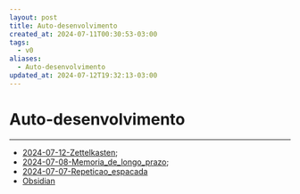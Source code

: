 ```yaml
---
layout: post
title: Auto-desenvolvimento
created_at: 2024-07-11T00:30:53-03:00
tags:
  - v0
aliases:
  - Auto-desenvolvimento
updated_at: 2024-07-12T19:32:13-03:00
---
```

# Auto-desenvolvimento
---

- [2024-07-12-Zettelkasten](_insight/2024/07/2024-07-12-Zettelkasten.md);
- [2024-07-08-Memoria_de_longo_prazo](_insight/2024/07/2024-07-08-Memoria_de_longo_prazo.md);
- [2024-07-07-Repeticao_espacada](_insight/2024/07/2024-07-07-Repeticao_espacada.md)
- [Obsidian](api/2024/06/2024-06-30-Obsidian.md)